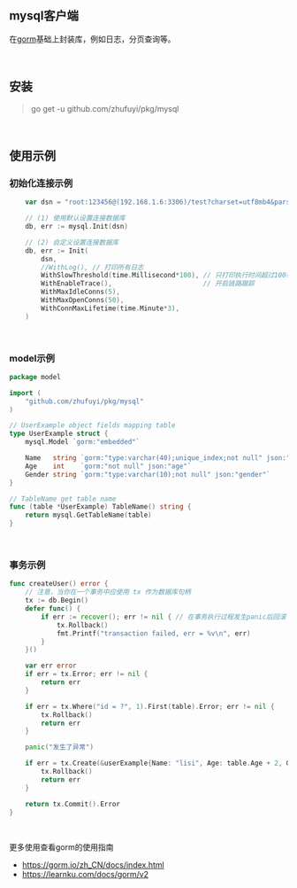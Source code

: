 ## mysql客户端

在[gorm](gorm.io/gorm)基础上封装库，例如日志，分页查询等。

<br>

## 安装

> go get -u github.com/zhufuyi/pkg/mysql

<br>

## 使用示例

### 初始化连接示例

```go
    var dsn = "root:123456@(192.168.1.6:3306)/test?charset=utf8mb4&parseTime=True&loc=Local"

    // (1) 使用默认设置连接数据库
    db, err := mysql.Init(dsn)

    // (2) 自定义设置连接数据库
	db, err := Init(
		dsn,
		//WithLog(), // 打印所有日志
		WithSlowThreshold(time.Millisecond*100), // 只打印执行时间超过100毫秒的日志
		WithEnableTrace(),                       // 开启链路跟踪
		WithMaxIdleConns(5),
		WithMaxOpenConns(50),
		WithConnMaxLifetime(time.Minute*3),
	)
```

<br>

### model示例

```go
package model

import (
	"github.com/zhufuyi/pkg/mysql"
)

// UserExample object fields mapping table
type UserExample struct {
	mysql.Model `gorm:"embedded"`

	Name   string `gorm:"type:varchar(40);unique_index;not null" json:"name"`
	Age    int    `gorm:"not null" json:"age"`
	Gender string `gorm:"type:varchar(10);not null" json:"gender"`
}

// TableName get table name
func (table *UserExample) TableName() string {
	return mysql.GetTableName(table)
}
```

<br>

### 事务示例

```go
func createUser() error {
	// 注意，当你在一个事务中应使用 tx 作为数据库句柄
	tx := db.Begin()
	defer func() {
		if err := recover(); err != nil { // 在事务执行过程发生panic后回滚
			tx.Rollback()
			fmt.Printf("transaction failed, err = %v\n", err)
		}
	}()

	var err error
	if err = tx.Error; err != nil {
		return err
	}

	if err = tx.Where("id = ?", 1).First(table).Error; err != nil {
		tx.Rollback()
		return err
	}

	panic("发生了异常")

	if err = tx.Create(&userExample{Name: "lisi", Age: table.Age + 2, Gender: "男"}).Error; err != nil {
		tx.Rollback()
		return err
	}

	return tx.Commit().Error
}
```
<br>

更多使用查看gorm的使用指南

- https://gorm.io/zh_CN/docs/index.html
- https://learnku.com/docs/gorm/v2
